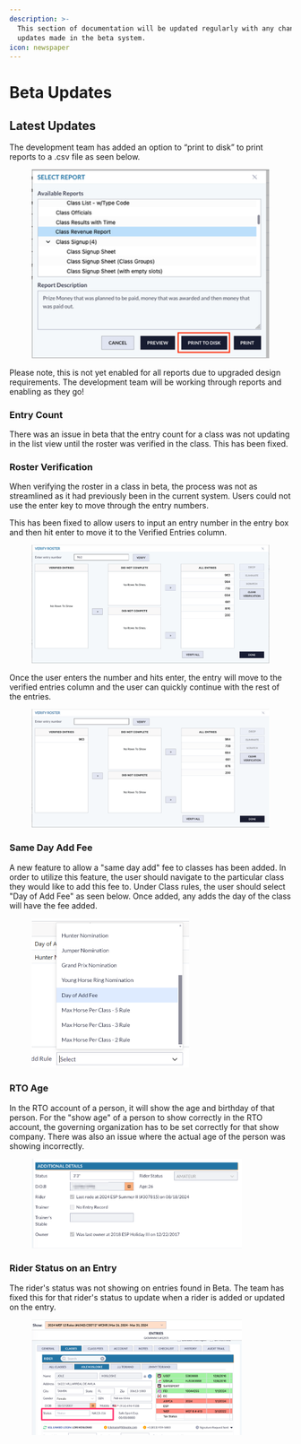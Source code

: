 ```yaml
---
description: >-
  This section of documentation will be updated regularly with any changes or
  updates made in the beta system.
icon: newspaper
---
```


# Beta Updates

## Latest Updates

The development team has added an option to “print to disk” to print reports to a .csv file as seen below.

<figure><img src=".gitbook/assets/image (78).png" alt=""><figcaption></figcaption></figure>

Please note, this is not yet enabled for all reports due to upgraded design requirements. The development team will be working through reports and enabling as they go!

### Entry Count

There was an issue in beta that the entry count for a class was not updating in the list view until the roster was verified in the class. This has been fixed.&#x20;

### Roster Verification

When verifying the roster in a class in beta, the process was not as streamlined as it had previously been in the current system. Users could not use the enter key to move through the entry numbers.&#x20;

This has been fixed to allow users to input an entry number in the entry box and then hit enter to move it to the Verified Entries column.&#x20;

<figure><img src=".gitbook/assets/image (75).png" alt="" width="563"><figcaption></figcaption></figure>

Once the user enters the number and hits enter, the entry will move to the verified entries column and the user can quickly continue with the rest of the entries.&#x20;

<figure><img src=".gitbook/assets/image (76).png" alt="" width="563"><figcaption></figcaption></figure>



### Same Day Add Fee

A new feature to allow a "same day add" fee to classes has been added. In order to utilize this feature, the user should navigate to the particular class they would like to add this fee to. Under Class rules, the user should select "Day of Add Fee" as seen below. Once added, any adds the day of the class will have the fee added.

<figure><img src=".gitbook/assets/image.png" alt="" width="281"><figcaption></figcaption></figure>



### RTO Age

In the RTO account of a person, it will show the age and birthday of that person. For the "show age" of a person to show correctly in the RTO account, the governing organization has to be set correctly for that show company. There was also an issue where the actual age of the person was showing incorrectly.&#x20;

<figure><img src=".gitbook/assets/Pasted_Image_9_29_24__2_54_PM.png" alt="" width="375"><figcaption></figcaption></figure>



### Rider Status on an Entry

The rider's status was not showing on entries found in Beta. The team has fixed this for that rider's status to update when a rider is added or updated on the entry.&#x20;

<figure><img src=".gitbook/assets/image (77).png" alt="" width="375"><figcaption></figcaption></figure>
